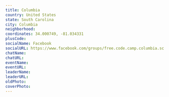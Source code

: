 ```yaml
---
title: Columbia
country: United States
state: South Carolina
city: Columbia
neighborhood: 
coordinates: 34.000749, -81.034331
plusCode:
socialName: Facebook
socialURL: https://www.facebook.com/groups/free.code.camp.columbia.sc
chatName:
chatURL:
eventName:
eventURL:
leaderName:
leaderURL:
oldPhoto: 
coverPhoto:
---
```


